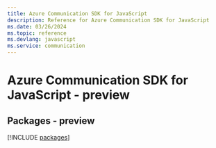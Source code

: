 ```yaml
---
title: Azure Communication SDK for JavaScript
description: Reference for Azure Communication SDK for JavaScript
ms.date: 03/26/2024
ms.topic: reference
ms.devlang: javascript
ms.service: communication
---
```

# Azure Communication SDK for JavaScript - preview
## Packages - preview
[!INCLUDE [packages](communication-index.md)]